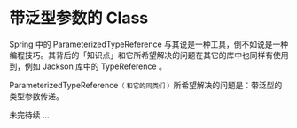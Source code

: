 # 带泛型参数的 Class

Spring 中的 ParameterizedTypeReference 与其说是一种工具，倒不如说是一种编程技巧。其背后的「知识点」和它所希望解决的问题在其它的库中也同样有使用到，例如 Jackson 库中的 TypeReference 。

ParameterizedTypeReference<small>（ 和它的同类们 ）</small>所希望解决的问题是：带泛型的类型参数传递。

未完待续 ...

